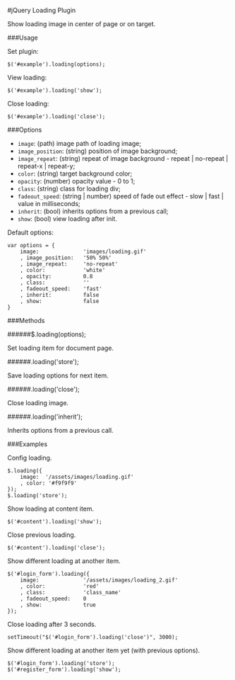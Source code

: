 #jQuery Loading Plugin

Show loading image in center of page or on target.

###Usage

Set plugin:
  
	$('#example').loading(options);

View loading:

	$('#example').loading('show');

Close loading:

	$('#example').loading('close');

###Options

- `image`: (path) image path of loading image;
- `image_position`: (string) position of image background;
- `image_repeat`: (string) repeat of image background - repeat | no-repeat | repeat-x | repeat-y;
- `color`: (string) target background color;
- `opacity`: (number) opacity value - 0 to 1;
- `class`: (string) class for loading div;
- `fadeout_speed`: (string | number) speed of fade out effect - slow | fast | value in milliseconds;
- `inherit`: (bool) inherits options from a previous call;
- `show`: (bool) view loading after init.

Default options:

	var options = {
		image:		 		'images/loading.gif'
		, image_position:	'50% 50%'
		, image_repeat:		'no-repeat'
		, color:			'white'
		, opacity:			0.8
		, class:			''
		, fadeout_speed:	'fast'
		, inherit:			false
		, show:				false
	}


###Methods

######$.loading(options);

Set loading item for document page.

######.loading('store');

Save loading options for next item.

######.loading('close');

Close loading image.

######.loading('inherit');

Inherits options from a previous call.

###Examples

Config loading.

	$.loading({
		image:	'/assets/images/loading.gif'
		, color: '#f9f9f9'
	});
	$.loading('store');

Show loading at content item.

	$('#content').loading('show');

Close previous loading.
	
	$('#content').loading('close');

Show different loading at another item.

	$('#login_form').loading({
		image:				'/assets/images/loading_2.gif'
		, color:			'red'
		, class:			'class_name'
		, fadeout_speed:	0
		, show: 			true
	});
	
Close loading after 3 seconds.

	setTimeout("$('#login_form').loading('close')", 3000);

Show different loading at another item yet (with previous options).

	$('#login_form').loading('store');
	$('#register_form').loading('show');

